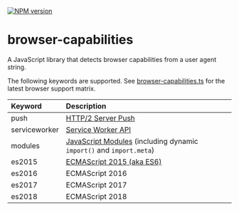 [![NPM version](http://img.shields.io/npm/v/browser-capabilities.svg)](https://www.npmjs.com/package/browser-capabilities)

# browser-capabilities

A JavaScript library that detects browser capabilities from a user agent string.

The following keywords are supported. See [browser-capabilities.ts](https://github.com/Polymer/browser-capabilities/blob/master/src/browser-capabilities.ts) for the latest browser support matrix.

| Keyword       | Description
| :----         | :----
| push          | [HTTP/2 Server Push](https://developers.google.com/web/fundamentals/performance/http2/#server-push)
| serviceworker | [Service Worker API](https://developers.google.com/web/fundamentals/getting-started/primers/service-workers)
| modules       | [JavaScript Modules](https://www.chromestatus.com/feature/5365692190687232) (including dynamic `import()` and `import.meta`)
| es2015        | [ECMAScript 2015 (aka ES6)](https://developers.google.com/web/shows/ttt/series-2/es2015)
| es2016        | ECMAScript 2016
| es2017        | ECMAScript 2017
| es2018        | ECMAScript 2018

